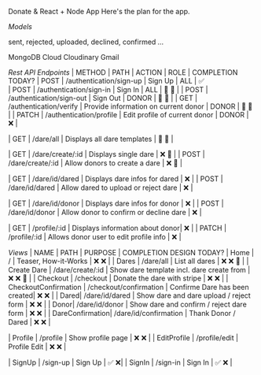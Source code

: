 Donate & React + Node App
Here's the plan for the app.

_Models_

sent, rejected, uploaded, declined, confirmed
_..._

MongoDB Cloud
Cloudinary
Gmail


_Rest API Endpoints_
| METHOD | PATH | ACTION | ROLE | COMPLETION TODAY? 
| POST | /authentication/sign-up | Sign Up | ALL | ✅  
| POST | /authentication/sign-in | Sign In | ALL | 🚧 🔆 |
| POST | /authentication/sign-out | Sign Out | DONOR | 🚧 🔆 |
| GET | /authentication/verify | Provide information on current donor | DONOR | 🚧 🔆 |
| PATCH | /authentication/profile | Edit profile of current donor | DONOR | ❌ |

| GET | /dare/all | Displays all dare templates | 🚧 🔆  |

| GET | /dare/create/:id | Displays single dare |  ❌ 🔆 |
| POST | /dare/create/:id | Allow donors to create a dare | ❌ 🔆 |

| GET | /dare/id/dared | Displays dare infos for dared | ❌ |
| POST | /dare/id/dared | Allow dared to upload or reject dare | ❌ |

| GET | /dare/id/donor | Displays dare infos for donor | ❌ |
| POST | /dare/id/donor | Allow donor to confirm or decline dare | ❌ |

| GET | /profile/:id | Displays information about donor| ❌ |
| PATCH | /profile/:id | Allows donor user to edit profile info | ❌ |

_Views_
| NAME | PATH | PURPOSE | COMPLETION DESIGN TODAY?
| Home | / | Teaser, How-it-Works | ❌ ❌ |
| Dares | /dare/all | List all dares | ❌ ❌ 🔆 |
| Create Dare | /dare/create/:id | Show dare template incl. dare create from | ❌ ❌ 🔆 |
| Checkout | /checkout | Donate the dare with stripe | ❌ ❌ |
| CheckoutConfirmation | /checkout/confirmation | Confirme Dare has been created| ❌ ❌ |
| Dared| /dare/id/dared | Show dare and dare upload / reject form | ❌ ❌ |
| Donor| /dare/id/donor | Show dare and confirm / reject dare form | ❌ ❌ |
| DareConfirmation| /dare/id/confirmation | Thank Donor / Dared | ❌ ❌ |

| Profile | /profile | Show profile page | ❌ ❌ |
| EditProfile | /profile/edit | Profile Edit | ❌ ❌ |

| SignUp | /sign-up | Sign Up | ✅ ❌|
| SignIn | /sign-in | Sign In | ✅ ❌ |
